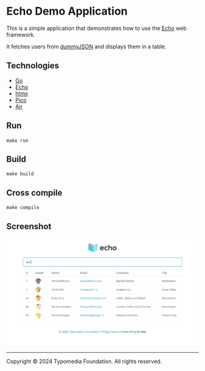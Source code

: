 # Echo Demo Application

This is a simple application that demonstrates how to use the [Echo](https://echo.labstack.com/) web framework.

It fetches users from [dummyJSON](https://dummyjson.com/) and displays them in a table. 

## Technologies

- [Go](https://golang.org/)
- [Echo](https://echo.labstack.com/)
- [htmx](https://htmx.org/)
- [Pico](https://picocss.com/)
- [Air](https://github.com/cosmtrek/air)

## Run

    make run

## Build
    
    make build

## Cross compile

    make compile

## Screenshot

![Screenshot](screenshot.png)

---
Copyright © 2024 Typomedia Foundation. All rights reserved.